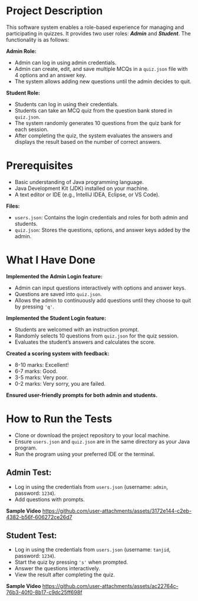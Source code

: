 # Project Description

This software system enables a role-based experience for managing and participating in quizzes. It provides two user roles: ***Admin*** and ***Student***. The functionality is as follows:

**Admin Role:**

- Admin can log in using admin credentials.
- Admin can create, edit, and save multiple MCQs in a ```quiz.json``` file with 4 options and an answer key.
- The system allows adding new questions until the admin decides to quit.

**Student Role:**

- Students can log in using their credentials.
- Students can take an MCQ quiz from the question bank stored in ```quiz.json```.
- The system randomly generates 10 questions from the quiz bank for each session.
- After completing the quiz, the system evaluates the answers and displays the result based on the number of correct answers.

# Prerequisites

- Basic understanding of Java programming language.
- Java Development Kit (JDK) installed on your machine.
- A text editor or IDE (e.g., IntelliJ IDEA, Eclipse, or VS Code).

**Files:**

- ```users.json```: Contains the login credentials and roles for both admin and students.
- ```quiz.json```: Stores the questions, options, and answer keys added by the admin.

# What I Have Done

**Implemented the Admin Login feature:**

- Admin can input questions interactively with options and answer keys.
- Questions are saved into ```quiz.json```.
- Allows the admin to continuously add questions until they choose to quit by pressing ```'q'```.

**Implemented the Student Login feature:**

- Students are welcomed with an instruction prompt.
- Randomly selects 10 questions from ```quiz.json``` for the quiz session.
- Evaluates the student’s answers and calculates the score.

**Created a scoring system with feedback:**

- 8-10 marks: Excellent!
- 6-7 marks: Good.
- 3-5 marks: Very poor.
- 0-2 marks: Very sorry, you are failed.

**Ensured user-friendly prompts for both admin and students.**

# How to Run the Tests

- Clone or download the project repository to your local machine.
- Ensure ```users.json``` and ```quiz.json``` are in the same directory as your Java program.
- Run the program using your preferred IDE or the terminal.

## Admin Test:

- Log in using the credentials from ```users.json``` (username: ```admin```, password: ```1234```).
- Add questions with prompts.

**Sample Video**
https://github.com/user-attachments/assets/3172e144-c2eb-4382-b56f-606272ce26d7

## Student Test:

- Log in using the credentials from ```users.json``` (username: ```tanjid```, password: ```1234```).
- Start the quiz by pressing ```'s'``` when prompted.
- Answer the questions interactively.
- View the result after completing the quiz.

**Sample Video**
https://github.com/user-attachments/assets/ac22764c-76b3-40f0-8b17-c9dc25ff698f
